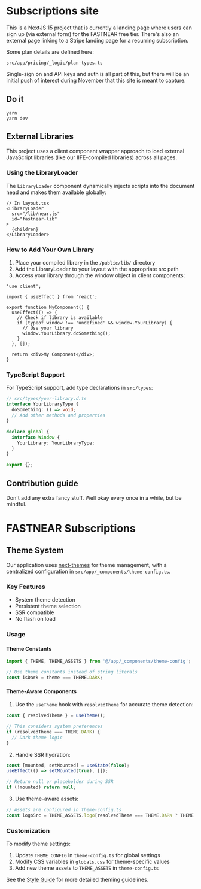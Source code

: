 # Subscriptions site

This is a NextJS 15 project that is currently a landing page where users can sign up (via external form) for the FASTNEAR free tier. There's also an external page linking to a Stripe landing page for a recurring subscription.

Some plan details are defined here:

    src/app/pricing/_logic/plan-types.ts

Single-sign on and API keys and auth is all part of this, but there will be an initial push of interest during November that this site is meant to capture.

## Do it

    yarn
    yarn dev

## External Libraries

This project uses a client component wrapper approach to load external JavaScript libraries (like our IIFE-compiled libraries) across all pages.

### Using the LibraryLoader

The `LibraryLoader` component dynamically injects scripts into the document head and makes them available globally:

```tsx
// In layout.tsx
<LibraryLoader 
  src="/lib/near.js" 
  id="fastnear-lib"
>
  {children}
</LibraryLoader>
```

### How to Add Your Own Library

1. Place your compiled library in the `/public/lib/` directory
2. Add the LibraryLoader to your layout with the appropriate src path
3. Access your library through the window object in client components:

```tsx
'use client';

import { useEffect } from 'react';

export function MyComponent() {
  useEffect(() => {
    // Check if library is available
    if (typeof window !== 'undefined' && window.YourLibrary) {
      // Use your library
      window.YourLibrary.doSomething();
    }
  }, []);
  
  return <div>My Component</div>;
}
```

### TypeScript Support

For TypeScript support, add type declarations in `src/types`:

```typescript
// src/types/your-library.d.ts
interface YourLibraryType {
  doSomething: () => void;
  // Add other methods and properties
}

declare global {
  interface Window {
    YourLibrary: YourLibraryType;
  }
}

export {};
```

## Contribution guide

Don't add any extra fancy stuff. Well okay every once in a while, but be mindful.

# FASTNEAR Subscriptions

## Theme System

Our application uses [next-themes](https://github.com/pacocoursey/next-themes) for theme management, with a centralized configuration in `src/app/_components/theme-config.ts`.

### Key Features

- System theme detection
- Persistent theme selection
- SSR compatible
- No flash on load

### Usage

#### Theme Constants

```typescript
import { THEME, THEME_ASSETS } from '@/app/_components/theme-config';

// Use theme constants instead of string literals
const isDark = theme === THEME.DARK;
```

#### Theme-Aware Components

1. Use the `useTheme` hook with `resolvedTheme` for accurate theme detection:
```typescript
const { resolvedTheme } = useTheme();

// This considers system preferences
if (resolvedTheme === THEME.DARK) {
  // Dark theme logic
}
```

2. Handle SSR hydration:
```typescript
const [mounted, setMounted] = useState(false);
useEffect(() => setMounted(true), []);

// Return null or placeholder during SSR
if (!mounted) return null;
```

3. Use theme-aware assets:
```typescript
// Assets are configured in theme-config.ts
const logoSrc = THEME_ASSETS.logo[resolvedTheme === THEME.DARK ? THEME.DARK : THEME.LIGHT];
```

### Customization

To modify theme settings:

1. Update `THEME_CONFIG` in `theme-config.ts` for global settings
2. Modify CSS variables in `globals.css` for theme-specific values
3. Add new theme assets to `THEME_ASSETS` in `theme-config.ts`

See the [Style Guide](STYLE_GUIDE.md) for more detailed theming guidelines.
